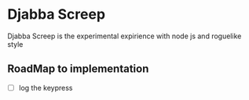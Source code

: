 # Djabba Screep

Djabba Screep is the experimental expirience with node js and roguelike style

## RoadMap to implementation

- [ ] log the keypress

